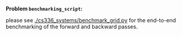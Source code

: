 **Problem `benchmarking_script`:**

please see [./cs336_systems/benchmark_grid.py](./cs336_systems/benchmark_grid.py) for
the end-to-end benchmarking of the forward and backward passes.